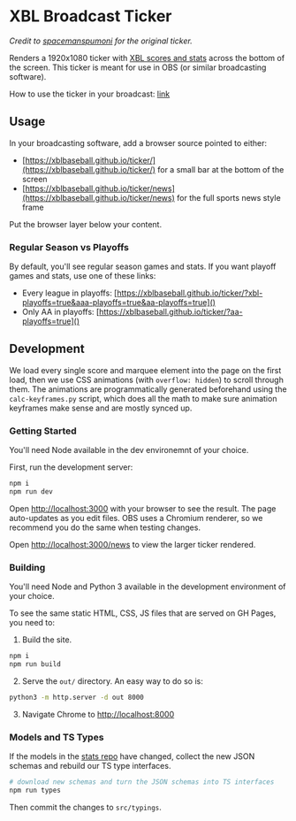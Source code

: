 # XBL Broadcast Ticker

_Credit to [spacemanspumoni](https://github.com/spacemanspumoni/xbl-ticker) for the original ticker._

Renders a 1920x1080 ticker with [XBL scores and stats](https://www.xblbaseball.com) across the bottom of the screen. This ticker is meant for use in OBS (or similar broadcasting software).

How to use the ticker in your broadcast: [link](https://github.com/xblbaseball/ticker/wiki/How-to-use-the-ticker-in-OBS)

## Usage

In your broadcasting software, add a browser source pointed to either:

* [https://xblbaseball.github.io/ticker/](https://xblbaseball.github.io/ticker/) for a small bar at the bottom of the screen
* [https://xblbaseball.github.io/ticker/news](https://xblbaseball.github.io/ticker/news) for the full sports news style frame

Put the browser layer below your content.

### Regular Season vs Playoffs

By default, you'll see regular season games and stats. If you want playoff games and stats, use one of these links:

* Every league in playoffs: [https://xblbaseball.github.io/ticker/?xbl-playoffs=true&aaa-playoffs=true&aa-playoffs=true]()
* Only AA in playoffs: [https://xblbaseball.github.io/ticker/?aa-playoffs=true]()

## Development

We load every single score and marquee element into the page on the first load, then we use CSS animations (with `overflow: hidden`) to scroll through them. The animations are programmatically generated beforehand using the `calc-keyframes.py` script, which does all the math to make sure animation keyframes make sense and are mostly synced up.

### Getting Started
You'll need Node available in the dev environemnt of your choice.

First, run the development server:

```bash
npm i
npm run dev
```

Open [http://localhost:3000](http://localhost:3000) with your browser to see the result. The page auto-updates as you edit files. OBS uses a Chromium renderer, so we recommend you do the same when testing changes.

Open [http://localhost:3000/news](http://localhost:3000/news) to view the larger ticker rendered.

### Building

You'll need Node and Python 3 available in the development environment of your choice.

To see the same static HTML, CSS, JS files that are served on GH Pages, you need to:

1. Build the site.
  ```bash
  npm i
  npm run build
  ```
2. Serve the `out/` directory. An easy way to do so is:
  ```bash
  python3 -m http.server -d out 8000
  ```
3. Navigate Chrome to [http://localhost:8000](http://localhost:8000)

### Models and TS Types

If the models in the [stats repo](https://github.com/xblbaseball/stats) have changed, collect the new JSON schemas and rebuild our TS type interfaces.

```bash
# download new schemas and turn the JSON schemas into TS interfaces
npm run types
```

Then commit the changes to `src/typings`.
